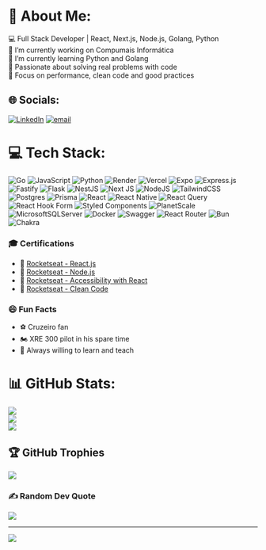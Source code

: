 # 💫 About Me:
💻 Full Stack Developer | React, Next.js, Node.js, Golang, Python  <br>🔭 I’m currently working on Compumais Informática<br>🌱 I’m currently learning Python and Golang<br>🚀 Passionate about solving real problems with code<br>🎯 Focus on performance, clean code and good practices


## 🌐 Socials:
[![LinkedIn](https://img.shields.io/badge/LinkedIn-%230077B5.svg?logo=linkedin&logoColor=white)](https://linkedin.com/in/eduardo-rodrigues-93b66518a) [![email](https://img.shields.io/badge/Email-D14836?logo=gmail&logoColor=white)](mailto:edurodriguesdev1@gmail.com) 

# 💻 Tech Stack:
![Go](https://img.shields.io/badge/go-%2300ADD8.svg?style=flat&logo=go&logoColor=white) ![JavaScript](https://img.shields.io/badge/javascript-%23323330.svg?style=flat&logo=javascript&logoColor=%23F7DF1E) ![Python](https://img.shields.io/badge/python-3670A0?style=flat&logo=python&logoColor=ffdd54) ![Render](https://img.shields.io/badge/Render-%46E3B7.svg?style=flat&logo=render&logoColor=white) ![Vercel](https://img.shields.io/badge/vercel-%23000000.svg?style=flat&logo=vercel&logoColor=white) ![Expo](https://img.shields.io/badge/expo-1C1E24?style=flat&logo=expo&logoColor=#D04A37) ![Express.js](https://img.shields.io/badge/express.js-%23404d59.svg?style=flat&logo=express&logoColor=%2361DAFB) ![Fastify](https://img.shields.io/badge/fastify-%23000000.svg?style=flat&logo=fastify&logoColor=white) ![Flask](https://img.shields.io/badge/flask-%23000.svg?style=flat&logo=flask&logoColor=white) ![NestJS](https://img.shields.io/badge/nestjs-%23E0234E.svg?style=flat&logo=nestjs&logoColor=white) ![Next JS](https://img.shields.io/badge/Next-black?style=flat&logo=next.js&logoColor=white) ![NodeJS](https://img.shields.io/badge/node.js-6DA55F?style=flat&logo=node.js&logoColor=white) ![TailwindCSS](https://img.shields.io/badge/tailwindcss-%2338B2AC.svg?style=flat&logo=tailwind-css&logoColor=white) ![Postgres](https://img.shields.io/badge/postgres-%23316192.svg?style=flat&logo=postgresql&logoColor=white) ![Prisma](https://img.shields.io/badge/Prisma-3982CE?style=flat&logo=Prisma&logoColor=white) ![React](https://img.shields.io/badge/react-%2320232a.svg?style=flat&logo=react&logoColor=%2361DAFB) ![React Native](https://img.shields.io/badge/react_native-%2320232a.svg?style=flat&logo=react&logoColor=%2361DAFB) ![React Query](https://img.shields.io/badge/-React%20Query-FF4154?style=flat&logo=react%20query&logoColor=white) ![React Hook Form](https://img.shields.io/badge/React%20Hook%20Form-%23EC5990.svg?style=flat&logo=reacthookform&logoColor=white) ![Styled Components](https://img.shields.io/badge/styled--components-DB7093?style=flat&logo=styled-components&logoColor=white) ![PlanetScale](https://img.shields.io/badge/planetscale-%23000000.svg?style=flat&logo=planetscale&logoColor=white) ![MicrosoftSQLServer](https://img.shields.io/badge/Microsoft%20SQL%20Server-CC2927?style=flat&logo=microsoft%20sql%20server&logoColor=white) ![Docker](https://img.shields.io/badge/docker-%230db7ed.svg?style=flat&logo=docker&logoColor=white) ![Swagger](https://img.shields.io/badge/-Swagger-%23Clojure?style=flat&logo=swagger&logoColor=white) ![React Router](https://img.shields.io/badge/React_Router-CA4245?style=flat&logo=react-router&logoColor=white) ![Bun](https://img.shields.io/badge/Bun-%23000000.svg?style=flat&logo=bun&logoColor=white) ![Chakra](https://img.shields.io/badge/chakra-%234ED1C5.svg?style=flat&logo=chakraui&logoColor=white)
### 🎓 Certifications
- 🥇 [Rocketseat - React.js](https://app.rocketseat.com.br/certificates/6d7cca0e-336c-44f3-9830-53c90f35207a)
- 🥇 [Rocketseat - Node.js](https://app.rocketseat.com.br/certificates/6d7cca0e-336c-44f3-9830-53c90f35207a)
- 📜 [Rocketseat - Accessibility with React](https://app.rocketseat.com.br/certificates/6d7cca0e-336c-44f3-9830-53c90f35207a)
- 📜 [Rocketseat - Clean Code](https://app.rocketseat.com.br/certificates/3e834877-22b2-4729-be06-cbbb77126fa4)

### 😄 Fun Facts
- ⚽️ Cruzeiro fan
- 🏍️ XRE 300 pilot in his spare time
- 💬 Always willing to learn and teach
# 📊 GitHub Stats:
![](https://github-readme-stats.vercel.app/api?username=edurodrigues0&theme=gotham&hide_border=false&include_all_commits=true&count_private=true)<br/>
![](https://nirzak-streak-stats.vercel.app/?user=edurodrigues0&theme=gotham&hide_border=false)<br/>
![](https://github-readme-stats.vercel.app/api/top-langs/?username=edurodrigues0&theme=gotham&hide_border=false&include_all_commits=true&count_private=true&layout=compact)

## 🏆 GitHub Trophies
![](https://github-profile-trophy.vercel.app/?username=edurodrigues0&theme=nord&no-frame=false&no-bg=false&margin-w=4)

### ✍️ Random Dev Quote
![](https://quotes-github-readme.vercel.app/api?type=vetical&theme=radical)

---
[![](https://visitcount.itsvg.in/api?id=edurodrigues0&icon=2&color=5)](https://visitcount.itsvg.in)
